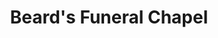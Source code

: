 ---
title: "Beard's Funeral Chapel"
url: /fayetteville/beards-funeral-chapel/
shop: Bestattungen
---